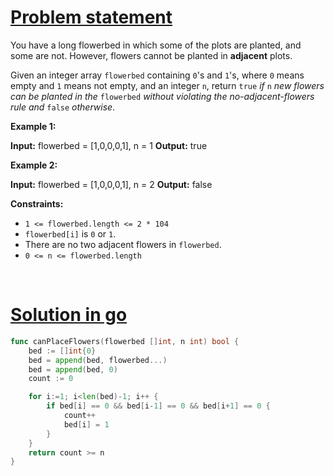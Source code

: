 # [Problem statement](https://leetcode.com/problems/can-place-flowers)

You have a long flowerbed in which some of the plots are planted, and some are not. However, flowers cannot be planted in **adjacent** plots.

Given an integer array `flowerbed` containing `0`'s and `1`'s, where `0` means empty and `1` means not empty, and an integer `n`, return `true` _if_ `n` _new flowers can be planted in the_ `flowerbed` _without violating the no-adjacent-flowers rule and_ `false` _otherwise_.

**Example 1:**

**Input:** flowerbed = [1,0,0,0,1], n = 1
**Output:** true

**Example 2:**

**Input:** flowerbed = [1,0,0,0,1], n = 2
**Output:** false

**Constraints:**

* `1 <= flowerbed.length <= 2 * 104`
* `flowerbed[i]` is `0` or `1`.
* There are no two adjacent flowers in `flowerbed`.
* `0 <= n <= flowerbed.length`

<br />

# [Solution in go](https://leetcode.com/submissions/detail/947688909/)

```go
func canPlaceFlowers(flowerbed []int, n int) bool {
    bed := []int{0}
    bed = append(bed, flowerbed...)
    bed = append(bed, 0)
    count := 0

    for i:=1; i<len(bed)-1; i++ {
        if bed[i] == 0 && bed[i-1] == 0 && bed[i+1] == 0 {
            count++
            bed[i] = 1
        } 
    }
    return count >= n
}
```